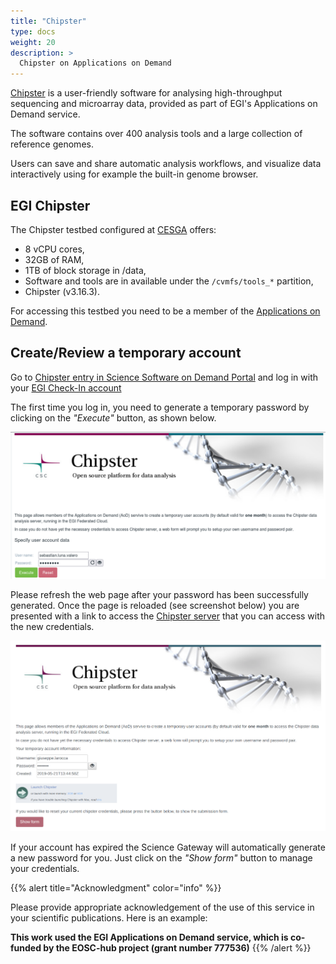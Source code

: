 ```yaml
---
title: "Chipster"
type: docs
weight: 20
description: >
  Chipster on Applications on Demand
---
```


[Chipster](http://chipster.csc.fi/) is a user-friendly software for analysing
high-throughput sequencing and microarray data, provided as part of EGI\'s
Applications on Demand service.

The software contains over 400 analysis tools and a large collection of
reference genomes.

Users can save and share automatic analysis workflows, and visualize data
interactively using for example the built-in genome browser.

## EGI Chipster

The Chipster testbed configured at [CESGA](https://www.cesga.es/) offers:

- 8 vCPU cores,
- 32GB of RAM,
- 1TB of block storage in /data,
- Software and tools are in available under the `/cvmfs/tools_*` partition,
- Chipster (v3.16.3).

For accessing this testbed you need to be a member of the
[Applications on Demand](../).

## Create/Review a temporary account

Go to
[Chipster entry in Science Software on Demand Portal](https://fgsg.egi.eu/egissod/web/ssod/chipster-accounts)
and log in with your [EGI Check-In account](../../check-in)

The first time you log in, you need to generate a temporary password by clicking on the _\"Execute\"_ button, as shown below.

![First log in with Chipster](./chipster-execute.png)

Please refresh the web page after your password has been successfully generated. Once the page is reloaded (see screenshot below) you are presented with a link to access the [Chipster server](http://chipster.aod.fedcloud.eu:8081/chipster.jnlp) that you can access with the new credentials.

![Chipster in Science Software on Demand](./chipster.png)

If your account has expired the Science Gateway will automatically generate a new password for you.
Just click on the _\"Show form\"_ button to manage your credentials.

{{% alert title="Acknowledgment" color="info" %}}

Please provide appropriate acknowledgement of the use of this service in your
scientific publications. Here is an example:

**This work used the EGI Applications on Demand service, which is co-funded by
the EOSC-hub project (grant number 777536)** {{% /alert %}}
